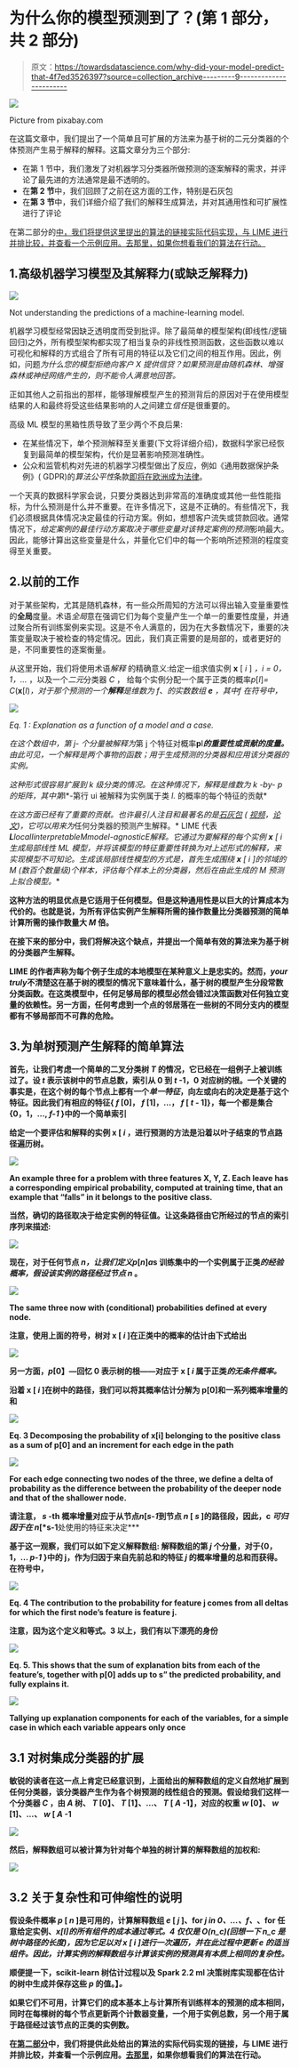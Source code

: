 # 为什么你的模型预测到了？(第 1 部分，共 2 部分)

> 原文：<https://towardsdatascience.com/why-did-your-model-predict-that-4f7ed3526397?source=collection_archive---------9----------------------->

![](img/1a0ea1ee6e315ca5617a8ac357578b23.png)

Picture from pixabay.com

在这篇文章中，我们提出了一个简单且可扩展的方法来为基于树的二元分类器的个体预测产生易于解释的解释。这篇文章分为三个部分:

*   在第 1 节中，我们激发了对机器学习分类器所做预测的逐案解释的需求，并评论了最先进的方法通常是最不透明的。
*   在**第 2 节**中，我们回顾了之前在这方面的工作，特别是石灰包
*   在**第 3 节**中，我们详细介绍了我们的解释生成算法，并对其通用性和可扩展性进行了评论

在第二部分的[中，我们将提供这里提出的算法的链接实际代码实现，与 LIME 进行并排比较，并查看一个示例应用。去那里，如果你想看我们的算法在行动。](https://medium.com/@mateini_12893/why-did-your-model-predict-that-part-2-of-2-48e3d50e1daf)

## 1.高级机器学习模型及其解释力(或缺乏解释力)

![](img/4249eb8b78e9fb21a397122a5c09dfbe.png)

Not understanding the predictions of a machine-learning model.

机器学习模型经常因缺乏透明度而受到批评。除了最简单的模型架构(即线性/逻辑回归)之外，所有模型架构都实现了相当复杂的非线性预测函数，这些函数以难以可视化和解释的方式组合了所有可用的特征以及它们之间的相互作用。因此，例如，问题*为什么您的模型拒绝向客户 X 提供信贷？如果预测是由随机森林、增强森林或神经网络产生的，则不能令人满意地回答。*

正如其他人之前指出的那样，能够理解模型产生的预测背后的原因对于在使用模型结果的人和最终将受这些结果影响的人之间建立*信任*是很重要的。

高级 ML 模型的黑箱性质导致了至少两个不良后果:

*   在某些情况下，单个预测解释至关重要(下文将详细介绍)，数据科学家已经恢复到最简单的模型架构，代价是显著影响预测准确性。
*   公众和监管机构对先进的机器学习模型做出了反应，例如《通用数据保护条例》( GDPR)的*算法公平性*条款[即将在欧洲成为法律](https://analyticsindiamag.com/deep-learning-going-illegal-europe/)。

一个天真的数据科学家会说，只要分类器达到非常高的准确度或其他一些性能指标，为什么预测是什么并不重要。在许多情况下，这是不正确的。有些情况下，我们必须根据具体情况决定最佳的行动方案。例如，想想客户流失或贷款回收。通常情况下，*给定案例的最佳行动方案取决于哪些变量对该特定案例的预测*影响最大。因此，能够计算出这些变量是什么，并量化它们中的每一个影响所述预测的程度变得至关重要。

## 2.以前的工作

对于某些架构，尤其是随机森林，有一些众所周知的方法可以得出输入变量重要性的**全局**度量。术语*全局*意在强调它们为每个变量产生一个单一的重要性度量，并通过聚合所有训练案例来实现。这是不令人满意的，因为在大多数情况下，重要的决策变量取决于被检查的特定情况。因此，我们真正需要的是局部的，或者更好的是，不同重要性的逐案衡量。

从这里开始，我们将使用术语*解释* 的精确意义:给定一组求值实例 **x** [ *i* ] *，i = 0，1，…* ，以及一个*二元*分类器 *C* ， 给每个实例分配一个属于正类的概率*p*[*I*]*= C*(**x**[*I*)*，对于那个预测的一个**解释**是维数为 *f、*的实数数组 ***e*** ，其中*f* 在符号中，*

*![](img/0bff9317a67b5041783d887cc6d475b7.png)*

*Eq. 1 : Explanation as a function of a model and a case.*

*在这个数组中，*第 j-* 个分量被解释为*第 j 个特征对概率**p**I****的重要性或贡献的度量。*** 由此可见，一个解释是两个事物的函数；用于生成预测的分类器和应用该分类器的实例。*

*这种形式很容易扩展到 k 级分类的情况。在这种情况下，解释是维数为 *k* -by- *p* 的矩阵，其中第*l*-第行 ui 被解释为实例属于类 *l.* 的概率的每个特征的贡献*

*在这方面已经有了重要的贡献。也许最引人注目和最著名的是[石灰包](https://github.com/marcotcr/lime) ( [视频](https://www.youtube.com/watch?v=hUnRCxnydCc)，[论文](https://arxiv.org/abs/1602.04938))，它可以用来为*任何分类器的预测产生解释。* LIME 代表***L**local**I**interpretable**M**model-agnostic**E**解释。它通过为要解释的每个实例 **x** [ *i* 生成局部线性 ML 模型，并将该模型的特征重要性转换为对上述形式的解释，来实现模型不可知论。生成该局部线性模型的方式是，首先生成围绕 **x** [ *i* ]的邻域的 *M* (数百个数量级)个样本，评估每个样本上的分类器，然后在由此生成的 *M* 预测上拟合模型。**

**这种方法的明显优点是它适用于任何模型。但是这种通用性是以巨大的计算成本为代价的。也就是说，为所有评估实例产生解释所需的操作数量比分类器预测的简单计算所需的操作数量大 *M* 倍。**

**在接下来的部分中，我们将解决这个缺点，并提出一个简单有效的算法来为基于树的分类器产生解释。**

**LIME 的作者声称为每个例子生成的本地模型在某种意义上是忠实的。然而，*your truly*不清楚这在基于树的模型的情况下意味着什么，基于树的模型产生分段常数分类函数。在这类模型中，任何足够局部的模型必然会错过决策函数对任何独立变量的依赖性。另一方面，任何考虑到一个点的邻居落在一些树的不同分支内的模型都有不够局部而不可靠的危险。**

## **3.为单树预测产生解释的简单算法**

**首先，让我们考虑一个简单的二叉分类树 *T* 的情况，它已经在一组例子上被训练过了。设 *t* 表示该树中的节点总数，索引从 0 到 *t* -1，0 对应树的根。一个关键的事实是，在这个树的每个节点上都有一个*单一特征*，向左或向右的决定是基于这个特征。因此我们有相应的特征{ *f* [0]， *f* [1]，…， *f* [ *t -* 1]}，每一个都是集合{0，1，…, *f-1* }中的一个简单索引**

**给定一个要评估和解释的实例 **x** [ *i* ，进行预测的方法是沿着以叶子结束的节点路径遍历树。**

**![](img/fd6b267c711080983822281a1bb9c860.png)**

**An example three for a problem with three features X, Y, Z. Each leave has a corresponding empirical probability, computed at training time, that an example that “falls” in it belongs to the positive class.**

**当然，确切的路径取决于给定实例的特征值。让这条路径由它所经过的节点的索引序列来描述:**

**![](img/0e470bd0e9e5b8afdaf652f8c1db2477.png)**

**现在，对于任何节点 *n，*让我们定义*p*[*n*]*a*s 训练集中的一个实例属于正类*的经验概率，假设该实例的路径经过节点 n* 。**

**![](img/fe4983cbf26b338dd67ef324e9eaefcf.png)**

**The same three now with (conditional) probabilities defined at every node.**

**注意，使用上面的符号，树对 **x** [ *i* ]在正类中的概率的估计由下式给出**

**![](img/a1b7af921a8bbb423b86fcce07aca23d.png)**

**另一方面，*p*[0】—回忆 0 表示树的根——对应于 **x** [ *i* 属于正类*的无条件概率。***

**沿着 **x** [ *i* ]在树中的路径，我们可以将其概率估计分解为 p[0]和一系列概率增量的和**

**![](img/fce4f21da8238531a4b04ee99ba05bf1.png)**

**Eq. 3 Decomposing the probability of x[i] belonging to the positive class as a sum of p[0] and an increment for each edge in the path**

**![](img/a207904f5119becdfce171614299291f.png)**

**For each edge connecting two nodes of the three, we define a delta of probability as the difference between the probability of the deeper node and that of the shallower node.**

**请注意， *s* -th 概率增量对应于从节点*n*[*s*-*1*到节点 *n* [ *s* ]的路径段，因此，c *可归因于在 n*[*s-1**处使用的特征来决定***

**基于这一观察，我们可以如下定义解释数组:
解释数组的第 *j* 个分量，对于{0，1，... *p-1* }中的 j，作为归因于来自先前总和的特征 *j* 的概率增量的总和而获得。在符号中，**

**![](img/58a459b345de3e26f2957e756fc68bff.png)**

**Eq. 4 The contribution to the probability for feature j comes from all deltas for which the first node’s feature is feature j.**

**注意，因为这个定义和等式。3 以上，我们有以下漂亮的身份**

**![](img/f3c5054e2040c99342a4bd469382c83e.png)**

**Eq. 5\. This shows that the sum of explanation bits from each of the feature’s, together with p[0] adds up to s” the predicted probability, and fully explains it.**

**![](img/a015390be0a0a045b4bc9aecfe7bbeef.png)**

**Tallying up explanation components for each of the variables, for a simple case in which each variable appears only once**

## **3.1 对树集成分类器的扩展**

**敏锐的读者在这一点上肯定已经意识到，上面给出的解释数组的定义自然地扩展到任何分类器，该分类器产生作为各个树预测的线性组合的预测。假设给我们这样一个分类器 *C* ，由 *A* 树、 *T* [0】、 *T* [1】、…、 *T* [ *A* -1】，对应的权重 *w* [0】、 *w* [1]、…、 *w* [ *A* -1**

**![](img/510af90d181809684baf70925d8b61c8.png)**

**然后，解释数组可以被计算为针对每个单独的树计算的解释数组的加权和:**

**![](img/d5aa327a26396ac63d134c2a3e16cc3c.png)**

## **3.2 关于复杂性和可伸缩性的说明**

**假设条件概率 *p* [ *n* ]是可用的，计算解释数组 *e* [ *j* ]、for *j in 0、…、f、*、for 任意给定实例、***x**[*I*]的所有组件的成本通过等式。4 仅仅是 O(n_c)(回想一下 n_c 是树中路径的长度)，因为它足以对 **x** [ *i* ]进行一次遍历，并在此过程中更新 **e** 的适当组件。因此，计算实例的解释数组与计算该实例的预测具有本质上相同的复杂性。***

**顺便提一下，scikit-learn 树估计过程以及 Spark 2.2 ml 决策树库实现都在估计的树中生成并保存这些 *p* 的值。】*。***

**如果它们不可用，计算它们的成本基本上与计算所有训练样本的预测的成本相同，同时在每棵树的每个节点更新两个计数器变量，一个用于实例总数，另一个用于属于路径经过该节点的正类的实例数。**

**在[第二部分](https://medium.com/@mateini_12893/why-did-your-model-predict-that-part-2-of-2-48e3d50e1daf)中，我们将提供此处给出的算法的实际代码实现的链接，与 LIME 进行并排比较，并查看一个示例应用。[去那里](https://medium.com/@mateini_12893/why-did-your-model-predict-that-part-2-of-2-48e3d50e1daf)，如果你想看我们的算法在行动。**